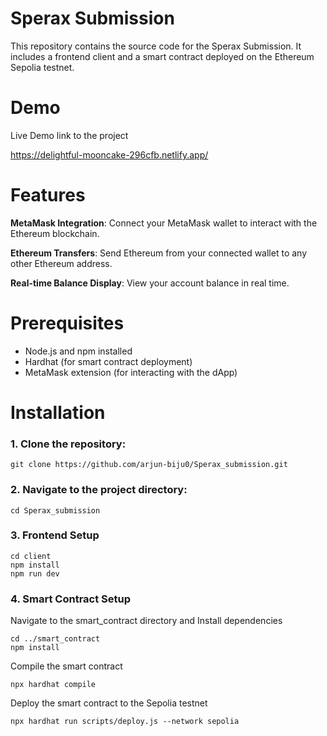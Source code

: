 
# Sperax Submission

This repository contains the source code for the Sperax Submission. It includes a frontend client and a smart contract deployed on the Ethereum Sepolia testnet.


# Demo

Live Demo link to the project

https://delightful-mooncake-296cfb.netlify.app/

# Features

**MetaMask Integration**: Connect your MetaMask wallet to interact with the Ethereum blockchain.

**Ethereum Transfers**: Send Ethereum from your connected wallet to any other Ethereum address.

**Real-time Balance Display**: View your account balance in real time.


# Prerequisites

- Node.js and npm installed
- Hardhat (for smart contract deployment)
- MetaMask extension (for interacting with the dApp)

# Installation

### 1. **Clone the repository:**
   ```
   git clone https://github.com/arjun-biju0/Sperax_submission.git
   ```
### 2. **Navigate to the project directory:**
   ```
   cd Sperax_submission
   ```

### 3. **Frontend Setup**
```
cd client
npm install
npm run dev
```



### 4. **Smart Contract Setup**
Navigate to the smart_contract directory and Install dependencies
```
cd ../smart_contract
npm install

```
Compile the smart contract
```
npx hardhat compile
```
Deploy the smart contract to the Sepolia testnet

```
npx hardhat run scripts/deploy.js --network sepolia

```








